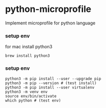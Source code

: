 # python-microprofile
Implement microprofile for python language


### setup env
for mac install python3

`brew install python3` 

### setup env

```buildoutcfg
python3 -m pip install --user --upgrade pip
python3 -m pip --version # (test install)
python3 -m pip install --user virtualenv
python3 -m venv env
source env/bin/activate
which python # (test env)
```
